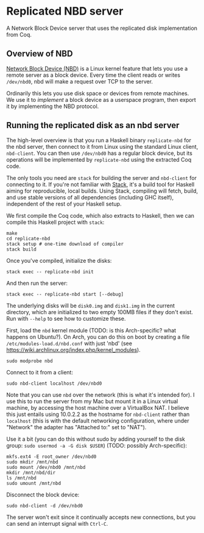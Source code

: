 # Replicated NBD server

A Network Block Device server that uses the replicated disk implementation from Coq.

## Overview of NBD

[Network Block Device (NBD)](https://nbd.sourceforge.io/) is a Linux kernel feature that lets you use a remote server as a block device. Every time the client reads or writes `/dev/nbd0`, nbd will make a request over TCP to the server.

Ordinarily this lets you use disk space or devices from remote machines. We use it to _implement_ a block device as a userspace program, then export it by implementing the NBD protocol.

## Running the replicated disk as an nbd server

The high-level overview is that you run a Haskell binary `replicate-nbd` for the nbd server, then connect to it from Linux using the standard Linux client, `nbd-client`. You can then use `/dev/nbd0` has a regular block device, but its operations will be implemented by `replicate-nbd` using the extracted Coq code.

The only tools you need are `stack` for building the server and `nbd-client` for
connecting to it. If you're not familiar
with [Stack](https://docs.haskellstack.org/en/stable/GUIDE/), it's a build tool
for Haskell aiming for reproducible, local builds. Using Stack, compiling will
fetch, build, and use stable versions of all dependencies (including GHC
itself), independent of the rest of your Haskell setup.

We first compile the Coq code, which also extracts to Haskell, then we can compile this Haskell project with `stack`:

```
make
cd replicate-nbd
stack setup # one-time download of compiler
stack build
```

Once you've compiled, initialize the disks:

```
stack exec -- replicate-nbd init
```

And then run the server:

```
stack exec -- replicate-nbd start [--debug]
```

The underlying disks will be `disk0.img` and `disk1.img` in the current
directory, which are initialized to two empty 100MB files if they don't exist.
Run with `--help` to see how to customize these.

First, load the `nbd` kernel module (TODO: is this Arch-specific? what happens
on Ubuntu?). On Arch, you can do this on boot by creating a file
`/etc/modules-load.d/nbd.conf` with just 'nbd' (see
https://wiki.archlinux.org/index.php/kernel_modules).

```
sudo modprobe nbd
```

Connect to it from a client:

```
sudo nbd-client localhost /dev/nbd0
```

Note that you can use `nbd` over the network (this is what it's intended for). I
use this to run the server from my Mac but mount it in a Linux virtual machine,
by accessing the host machine over a VirtualBox NAT. I believe this just entails
using 10.0.2.2 as the hostname for `nbd-client` rather than `localhost` (this is
with the default networking configuration, where under "Network" the adapter has
"Attached to:" set to "NAT").

Use it a bit (you can do this without sudo by adding yourself to the disk
group: `sudo usermod -a -G disk $USER`) (TODO: possibly Arch-specific):

```
mkfs.ext4 -E root_owner /dev/nbd0
sudo mkdir /mnt/nbd
sudo mount /dev/nbd0 /mnt/nbd
mkdir /mnt/nbd/dir
ls /mnt/nbd
sudo umount /mnt/nbd
```

Disconnect the block device:

```
sudo nbd-client -d /dev/nbd0
```

The server won't exit since it continually accepts new connections, but you can
send an interrupt signal with `Ctrl-C`.
